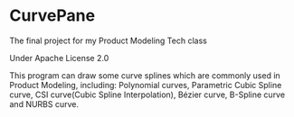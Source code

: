 # CurvePane
The final project for my Product Modeling Tech class

Under Apache License 2.0

This program can draw some curve splines which are commonly used in Product Modeling, including: Polynomial curves, Parametric Cubic Spline curve, CSI curve(Cubic Spline Interpolation), Bézier curve, B-Spline curve and NURBS curve.
